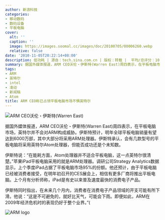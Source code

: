 ```yaml
---
author: 新浪科技
categories:
- 移动数码
- 数码设备
- 平板电脑
cover:
  alt: ''
  caption: ''
  image: https://images.soomal.cc/images/doc/20100705/00006260.webp
  relative: false
date: '2010-11-05T20:22:14+08:00'
description: 低功耗 | 源自：tech.sina.com.cn | 版权：转载 |  平均/总评分：10.00/10
summary: 据国外媒体报道，ARM CEO沃伦・伊斯特(Warren East)周四表示，在平板电脑市场，英特尔并不会对ARM构成威胁。伊斯特预计，明年全球平板电脑销量有望达到6000万部，其中大部分将采用ARM处理器。伊斯特承认，会有几款型号的平板电脑将采用英特尔Atom处理器，但能否成功还是个未知数。
tags:
- ARM
- 英特尔
- intel
- 凌动
- 新闻稿
- Atom
title: ARM CEO称已占领平板电脑市场不惧英特尔
---
```


![ARM CEO沃伦・伊斯特(Warren East)](https://images.soomal.cc/images/doc/20101105/00008013.webp)



据国外媒体报道，ARM CEO沃伦・伊斯特(Warren East)周四表示，在平板电脑市场，英特尔并不会对ARM构成威胁。伊斯特预计，明年全球平板电脑销量有望达到6000万部，其中大部分将采用ARM处理器。伊斯特承认，会有几款型号的平板电脑将采用英特尔Atom处理器，但能否成功还是个未知数。



伊斯特说：“在能耗方面，Atom处理器并不适合平板电脑，这一点英特尔很清楚。”苹果iPad平板电脑采用的就是ARM处理器。调研公司Strategy Analytics数据显示，上个季度iPad占据了平板电脑市场95%的份额。他还预计，由于平板电脑已经被消费者接受，在明年初召开的CES展会上，相信有更多厂商将推出平板电脑。上个月有分析师称，iPad是有史以来普及速度最快的消费电子产品。



伊斯特同时指出，在未来几个月内，消费者在消费电子产品领域的开支可能有所下滑。他说：“这是不可避免的，就好比天气，可能会下雨。即便如此，ARM在2009年经济危机时的表现仍好于整个业界。”(



![ARM logo](https://images.soomal.cc/images/doc/20100705/00006260.webp)